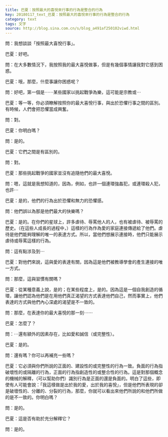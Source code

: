 ```yaml
---
title: 巴夏：按照最大的喜悅來行事的行為是整合的行為
key: 20180117_text_巴夏：按照最大的喜悅來行事的行為是整合的行為
category: text
tags: 文字
source: http://blog.sina.com.cn/s/blog_a491af250102viwd.html
---
```


問：我想談談「按照最大喜悅行事」。

巴夏：好吧。

問：在大多數情況下，我按照我的最大喜悅做事，但是有幾個事情讓我對它感到困惑。

巴夏：哦，那麼，什麼事讓你困惑呢？

問：好吧，第一個是⋯⋯某些國家以挑起戰爭為樂，這可能是宗教或⋯

巴夏：等一等，你必須瞭解按照你的最大喜悅行事，與出於恐懼行事之間的區別。有時候，人們會把恐懼當成興奮。

問：對。

巴夏：你明白嗎？

問：是的。

巴夏：它們之間是有區別的。

問：對。

巴夏：那些挑起戰爭的國家並沒有追隨他們的最大喜悅。

問：嗯，這就是我想知道的，因為，例如，也許一個連環強姦犯，或連環殺人犯，也許⋯

巴夏：是的，他們的行為出於恐懼和無力的恐懼感。

問：他們誤以為那是他們最大的快樂嗎？

巴夏：是的。在你們的星球上，許多虐待、辱罵他人的人，也有被虐待、被辱罵的歷史。（在這些人成長的過程中，）這樣的行為作為愛的家庭連接傳遞給了他們。虐待是他們能夠理解的唯一的表達方式。所以，當他們想展示連接時，他們只能展示虐待或辱罵這樣的行為。

問：這有點涉及到⋯

巴夏：對他們來說，這與愛的表達有關，因為這是他們被教導學會的產生連接的唯一方式。

問：那麼，這與習慣有關嗎？

巴夏：從某種意義上說，是的；在某些程度上，是的。因為這是一個自我創造的循環，讓他們認為他們是在用他們真正渴望的方式表達他們自己，然而事實上，他們表達的方式與他們內心深處的渴望是不一致的。

問：那麼，在表達你的最大喜悅的那一刻⋯⋯

巴夏：怎麼了？

問：⋯還有額外的因素存在，比如愛和誠信（或完整性）。

巴夏：是的。

問：還有嗎？你可以再補充一些嗎？

巴夏：它必須與你們所說的正面的、建設性的或完整性的行為一致。負面的行為指破壞性的或隔離的行為，正面的行為指創造性的或整合性的行為。這是對那個概念的機械的解釋，（可以幫助你們）識別行為是正面的還是負面的。明白了這些，即使有人可能會說：「我這樣做是出於我的愛，出於我的喜悅」，但是他們所表現的卻是破壞性的、分離的、分裂的行為，那麼，你就可以看出來他們所說的和他們所做的是不一致的。你明白嗎？

問：是的。

巴夏：這是否有助於充分解釋它？

問：是的。
